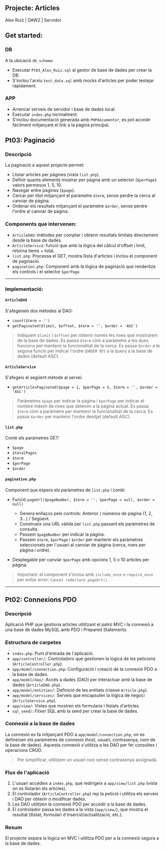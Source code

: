 ## Projecte: Articles  

Alex Ruiz | DAW2 | Servidor

## Get started:

### DB

A la ubicació `db_schema`:

- Executar `Pt03_Alex_Ruiz.sql` al gestor de base de dades per crear la DB.
- S'inclou l'arxiu `test_data.sql` amb mocks d'articles per poder testejar ràpidament.

### APP

- Arrencar serveis de servidor i base de dades local.
- Executar `index.php` normalment.
- S'inclou documentació generada amb `PHPdocumentor`, es pot accedir fàcilment mitjançant el link a la pàgina principal.

## Pt03: Paginació

### Descripció

La paginació a aquest projecte permet:  

- Llistar articles per pàgines (vista `list.php`).
- Definir quants elements mostrar per pàgina amb un selector (`$perPage`): valors permesos 1, 5, 10.
- Navegar entre pàgines (`$page`).
- Cercar per títol mitjançant el paràmetre `$term`, sense perdre la cerca al canviar de pàgina.
- Ordenar els resultats mitjançant el paràmetre `$order`, sense perdre l'ordre al canviar de pàgina.

### Components que intervenen:  

- `ArticleDAO`: mètodes per comptar i obtenir resultats limitats directament desde la base de dades.
- `ArticleService`: funció que amb la lògica del càlcul d'offset i limit, retorna items + total.
- `list.php`: Processa el GET, mostra llista d'articles i inclou el component de paginació.
- `pagination.php`: Component amb la lògica de paginació que renderitza els controls i el selector `$perPage`.

---

### Implementació:  

#### `ArticleDAO`

S'afegeixen dos mètodes al DAO:  

- `count($term = '')`
- `getPaginated($limit, $offset, $term = '', $order = 'ASC')`  

> Indiquem `$limit` i `$offset` per obtenir nomès les rows que mostrarem de la base de dades.
> Es passa `$term` còm a paràmetre a les dues funcions per mantenir la funcionalitat de la cerca.
> Es passa `$order` a la segona funció per indicar l'ordre (`ORDER BY`) a la query a la base de dades (default ASC).

#### `ArticleService`  

S'afegeix el següent mètode al servei:

- `getArticlesPaginated($page = 1, $perPage = 5, $term = '', $order = 'ASC')`  

> Paràmetres `$page` per indicar la pàgina i `$perPage` per indicar el nombre màxim de rows que obtenim a la pàgina actual.
> Es passa `$term` còm a paràmetre per mantenir la funcionalitat de la cerca.
> Es passa `$order` per mantenir l'ordre desitjat (default ASC).

#### `list.php`

Conté els paràmetres GET:

- `$page`
- `$totalPages`
- `$term`
- `$perPage`
- `$order`

#### `pagination.php`

Component que espera els paràmetres de `list.php` i conté:

- Funció `pageUrl($pageNumber, $term = '', $perPage = null, $order = null)`
  - Genera enllaços pels controls: Anterior / números de pàgina (1, 2, 3...) / Següent.
  - Construeix una URL vàlida per `list.php` passant els paràmetres de consulta.
  - Passem `$pageNumber` per indicar la pàgina.
  - Passem `$term`, `$perPage` i `$order` per mantenir els paràmetres seleccionats per l'usuari al canviar de pàgina (cerca, rows per pàgina i ordre).

- Desplegable per canviar `$perPage` amb opcions 1, 5 o 10 articles per pàgina.

> Important: el component s'inclou amb `include_once` o `require_once` per evitar error: `Cannot redeclare pageUrl()`.

---

## Pt02: Connexions PDO

### Descripció
Aplicació PHP que gestiona articles utilitzant el patró MVC i la connexió a una base de dades MySQL amb PDO i Prepared Statements.

### Estructura de carpetes
- `index.php`: Punt d'entrada de l'aplicació.
- `app/controller/`: Controladors que gestionen la lògica de les peticions (`ArticleController.php`).
- `app/model/connection.php`: Configuració i creació de la connexió PDO a la base de dades.
- `app/model/dao/`: Accés a dades (DAO) per interactuar amb la base de dades (`ArticleDAO.php`).
- `app/model/entities/`: Definició de les entitats (classe `Article.php`).
- `app/model/services/`: Serveis que encapsulen la lògica de negoci (`ArticleService.php`).
- `app/view/`: Vistes que mostren els formularis i llistats d'articles.
- `sql_seed/`: Fitxer SQL amb la seed per crear la base de dades.

### Connexió a la base de dades
La connexió es fa mitjançant PDO a `app/model/connection.php`, on es defineixen els paràmetres de connexió (host, usuari, contrasenya, nom de la base de dades). Aquesta connexió s'utilitza a les DAO per fer consultes i operacions CRUD. 

> Per simplificar, utilitzem un usuari root sense contrasenya assignada.

### Flux de l'aplicació
1. L'usuari accedeix a `index.php`, que redirigeix a `app/view/list.php` (vista on es llistaràn els articles).
2. El controlador (`ArticleController.php`) rep la petició i utilitza els serveis i DAO per obtenir o modificar dades.
3. Les DAO utilitzen la connexió PDO per accedir a la base de dades.
4. El controlador passa les dades a la vista (`app/view/`), que mostra el resultat (llistat, formulari d'inserció/actualització, etc.).

### Resum
El projecte separa la lògica en MVC i utilitza PDO per a la connexió segura a la base de dades.
